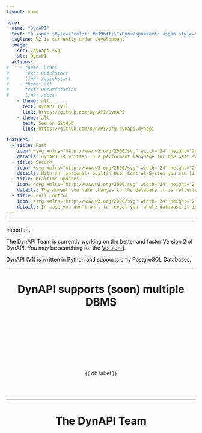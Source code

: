 ```yaml
---
layout: home

hero:
  name: "DynAPI"
  text: "a <span style=\"color: #6196ff;\">Dyn</span>amic <span style=\"color: #6196ff\">API</span><br>for many Databases"
  tagline: V2 is currently under development
  image:
    src: /dynapi.svg
    alt: DynAPI
  actions:
#    - theme: brand
#      text: Quickstart
#      link: /quickstart
#    - theme: alt
#      text: Documentation
#      link: /docs
    - theme: alt
      text: DynAPI (V1)
      link: https://github.com/DynAPI/DynAPI
    - theme: alt
      text: See on GitHub
      link: https://github.com/DynAPI/org.dynapi.dynapi

features:
  - title: Fast
    icon: <svg xmlns="http://www.w3.org/2000/svg" width="24" height="24" viewBox="0 0 24 24" fill="none" stroke="currentColor" stroke-width="2" stroke-linecap="round" stroke-linejoin="round" class="lucide lucide-gauge"><path d="m12 14 4-4"/><path d="M3.34 19a10 10 0 1 1 17.32 0"/></svg>
    details: DynAPI is written in a performant language for the best speed. Additionally, DynAPI doesn't require any complex ORM and archives with this quick response times.
  - title: Secure
    icon: <svg xmlns="http://www.w3.org/2000/svg" width="24" height="24" viewBox="0 0 24 24" fill="none" stroke="currentColor" stroke-width="2" stroke-linecap="round" stroke-linejoin="round" class="lucide lucide-shield"><path d="M20 13c0 5-3.5 7.5-7.66 8.95a1 1 0 0 1-.67-.01C7.5 20.5 4 18 4 13V6a1 1 0 0 1 1-1c2 0 4.5-1.2 6.24-2.72a1.17 1.17 0 0 1 1.52 0C14.51 3.81 17 5 19 5a1 1 0 0 1 1 1z"/></svg>
    details: With an (optional) builtin User-Control-System you can limit the access to your data or make it publicly available.
  - title: Realtime updates
    icon: <svg xmlns="http://www.w3.org/2000/svg" width="24" height="24" viewBox="0 0 24 24" fill="none" stroke="currentColor" stroke-width="2" stroke-linecap="round" stroke-linejoin="round" class="lucide lucide-database-backup"><ellipse cx="12" cy="5" rx="9" ry="3"/><path d="M3 12a9 3 0 0 0 5 2.69"/><path d="M21 9.3V5"/><path d="M3 5v14a9 3 0 0 0 6.47 2.88"/><path d="M12 12v4h4"/><path d="M13 20a5 5 0 0 0 9-3 4.5 4.5 0 0 0-4.5-4.5c-1.33 0-2.54.54-3.41 1.41L12 16"/></svg>
    details: The moment you make changes to the database it is reflected in the API. No need to restart the Server or wait ages for it to synchronise.
  - title: Full Control
    icon: <svg xmlns="http://www.w3.org/2000/svg" width="24" height="24" viewBox="0 0 24 24" fill="none" stroke="currentColor" stroke-width="2" stroke-linecap="round" stroke-linejoin="round" class="lucide lucide-settings-2"><path d="M20 7h-9"/><path d="M14 17H5"/><circle cx="17" cy="17" r="3"/><circle cx="7" cy="7" r="3"/></svg>
    details: In case you don't want to reveal your whole database it is possible to configure which parts are available.
---
```


<script setup>
import { withBase } from "vitepress";
import { VPTeamMembers } from 'vitepress/theme';


const databases = [
    { label: "ClickHouse", src: "/dbms-icons/clickhouse.svg" },
    { label: "Microsoft SQL Server", src: "/dbms-icons/mssql.svg" },
    { label: "MySQL", src: "/dbms-icons/mysql.svg" },
    { label: "Oracle", src: "/dbms-icons/oracle.png" },
    { label: "PostgreSQL", src: "/dbms-icons/postgresql.svg" },
    { label: "Redshift", src: "/dbms-icons/redshift.svg" },
    { label: "Snowflake", src: "/dbms-icons/snowflake.svg" },
    { label: "SQLite", src: "/dbms-icons/sqlite.svg" },
];
const members = [
  {
    avatar: 'https://www.github.com/PlayerG9.png',
    name: 'PlayerG9',
    title: 'Creator',
    links: [
      { icon: 'github', link: 'https://github.com/PlayerG9' },
    ]
  },
];
</script>

---

> [!IMPORTANT]
> The DynAPI Team is currently working on the better and faster Version 2 of DynAPI.
> You may be searching for the [Version 1](https://github.com/DynAPI/DynAPI).
> 
> DynAPI (V1) is written in Python and supports only PostgreSQL Databases.

---

<h1 style="text-align: center">DynAPI supports (soon) multiple DBMS</h1>

<div style="display: flex; justify-content: space-around; flex-wrap: wrap; padding: 2rem 0">
    <div v-for="db in databases">
        <img style="height: 100px; margin: 0 auto; filter: grayscale(1);" :alt="db.label" :src="withBase(db.src)" />
        <p style="text-align: center">{{ db.label }}</p>
    </div>
</div>

[//]: # (- Vertica)

<!--

---

<h1 style="text-align: center;">Performance</h1>

---

<h1 style="text-align: center;">Security</h1>

---

<h1 style="text-align: center;">Realtime Updates</h1>

---

<h1 style="text-align: center;">Full Control</h1>

-->

---

<h1 style="text-align: center;">The DynAPI Team</h1>

<VPTeamMembers size="small" :members="members" />
